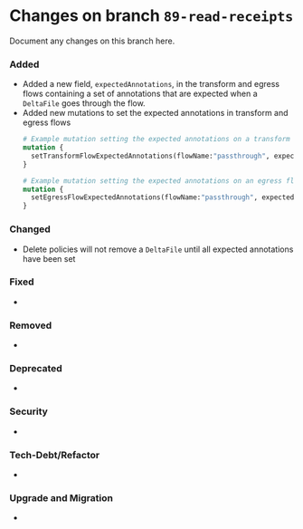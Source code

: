 # Changes on branch `89-read-receipts`
Document any changes on this branch here.
### Added
- Added a new field, `expectedAnnotations`, in the transform and egress flows containing a set of annotations that are expected when a `DeltaFile` goes through the flow.
- Added new mutations to set the expected annotations in transform and egress flows
   ```graphql
   # Example mutation setting the expected annotations on a transform flow named passthrough 
   mutation {
     setTransformFlowExpectedAnnotations(flowName:"passthrough", expectedAnnotations:["readBy", "readAt"])
   }
  
   # Example mutation setting the expected annotations on an egress flow named passthrough
   mutation {
     setEgressFlowExpectedAnnotations(flowName:"passthrough", expectedAnnotations:["readBy", "readAt"])
   }
   ```

### Changed
- Delete policies will not remove a `DeltaFile` until all expected annotations have been set

### Fixed
- 

### Removed
- 

### Deprecated
- 

### Security
- 

### Tech-Debt/Refactor
- 

### Upgrade and Migration
- 

